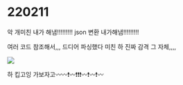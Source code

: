 # 220211

악 개미친 내가 해냄!!!!!!!!!
json 변환 내가해냄!!!!!!!!!

여러 코드 참조해서,,, 드디어 파싱했다 미친 하 진짜 감격 그 자체,,,,

<img src = "https://user-images.githubusercontent.com/24339310/153538617-c111da8f-b795-43c0-9c54-4229d662afa6.PNG">


하 킵고잉 가보자고〰〰❗〰❗❗❗〰❗〰❗〰